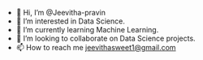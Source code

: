 - 👋 Hi, I’m @Jeevitha-pravin
- 👀 I’m interested in Data Science.
- 🌱 I’m currently learning Machine Learning.
- 💞️ I’m looking to collaborate on Data Science projects.
- 📫 How to reach me jeevithasweet1@gmail.com
<!---
I am a Data Science Aspirant. Interested in learning and implementing new skills.
--->
